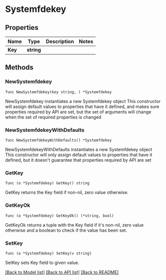 # Systemfdekey

## Properties

Name | Type | Description | Notes
------------ | ------------- | ------------- | -------------
**Key** | **string** |  | 

## Methods

### NewSystemfdekey

`func NewSystemfdekey(key string, ) *Systemfdekey`

NewSystemfdekey instantiates a new Systemfdekey object
This constructor will assign default values to properties that have it defined,
and makes sure properties required by API are set, but the set of arguments
will change when the set of required properties is changed

### NewSystemfdekeyWithDefaults

`func NewSystemfdekeyWithDefaults() *Systemfdekey`

NewSystemfdekeyWithDefaults instantiates a new Systemfdekey object
This constructor will only assign default values to properties that have it defined,
but it doesn't guarantee that properties required by API are set

### GetKey

`func (o *Systemfdekey) GetKey() string`

GetKey returns the Key field if non-nil, zero value otherwise.

### GetKeyOk

`func (o *Systemfdekey) GetKeyOk() (*string, bool)`

GetKeyOk returns a tuple with the Key field if it's non-nil, zero value otherwise
and a boolean to check if the value has been set.

### SetKey

`func (o *Systemfdekey) SetKey(v string)`

SetKey sets Key field to given value.



[[Back to Model list]](../README.md#documentation-for-models) [[Back to API list]](../README.md#documentation-for-api-endpoints) [[Back to README]](../README.md)


